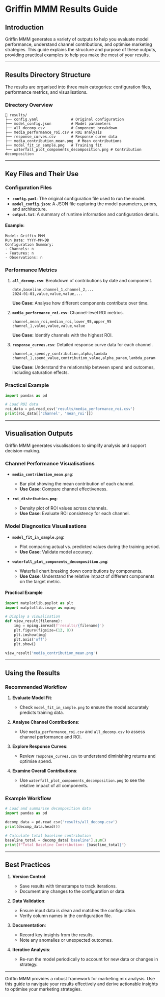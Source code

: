 # Griffin MMM Results Guide

## Introduction

Griffin MMM generates a variety of outputs to help you evaluate model performance, understand channel contributions, and optimise marketing strategies. This guide explains the structure and purpose of these outputs, providing practical examples to help you make the most of your results.

---

## Results Directory Structure

The results are organised into three main categories: configuration files, performance metrics, and visualisations.

### Directory Overview
```plaintext
📁 results/
├── config.yaml               # Original configuration
├── model_config.json         # Model parameters
├── all_decomp.csv            # Component breakdown
├── media_performance_roi.csv # ROI analysis
├── response_curves.csv       # Response curve data
├── media_contribution_mean.png  # Mean contributions
├── model_fit_in_sample.png   # Training fit
└── waterfall_plot_components_decomposition.png # Contribution decomposition
```

---

## Key Files and Their Use

### Configuration Files

- **`config.yaml`**: The original configuration file used to run the model.
- **`model_config.json`**: A JSON file capturing the model parameters, priors, and architecture.
- **`output.txt`**: A summary of runtime information and configuration details.

#### Example:
```text
Model: Griffin MMM
Run Date: YYYY-MM-DD
Configuration Summary:
- Channels: n
- Features: n
- Observations: n
```

### Performance Metrics

1. **`all_decomp.csv`**: Breakdown of contributions by date and component.
   ```csv
   date,baseline,channel_1,channel_2,...
   2024-01-01,value,value,value,...
   ```
   **Use Case**: Analyse how different components contribute over time.

2. **`media_performance_roi.csv`**: Channel-level ROI metrics.
   ```csv
   channel,mean_roi,median_roi,lower_95,upper_95
   channel_1,value,value,value,value
   ```
   **Use Case**: Identify channels with the highest ROI.

3. **`response_curves.csv`**: Detailed response curve data for each channel.
   ```csv
   channel,x_spend,y_contribution,alpha,lambda
   channel_1,spend_value,contribution_value,alpha_param,lambda_param
   ```
   **Use Case**: Understand the relationship between spend and outcomes, including saturation effects.

### Practical Example
```python
import pandas as pd

# Load ROI data
roi_data = pd.read_csv('results/media_performance_roi.csv')
print(roi_data[['channel', 'mean_roi']])
```

---

## Visualisation Outputs

Griffin MMM generates visualisations to simplify analysis and support decision-making.

### Channel Performance Visualisations

- **`media_contribution_mean.png`**:
  - Bar plot showing the mean contribution of each channel.
  - **Use Case**: Compare channel effectiveness.

- **`roi_distribution.png`**:
  - Density plot of ROI values across channels.
  - **Use Case**: Evaluate ROI consistency for each channel.

### Model Diagnostics Visualisations

- **`model_fit_in_sample.png`**:
  - Plot comparing actual vs. predicted values during the training period.
  - **Use Case**: Validate model accuracy.

- **`waterfall_plot_components_decomposition.png`**:
  - Waterfall chart breaking down contributions by components.
  - **Use Case**: Understand the relative impact of different components on the target metric.

#### Practical Example
```python
import matplotlib.pyplot as plt
import matplotlib.image as mpimg

# Display a visualisation
def view_result(filename):
    img = mpimg.imread(f'results/{filename}')
    plt.figure(figsize=(12, 8))
    plt.imshow(img)
    plt.axis('off')
    plt.show()

view_result('media_contribution_mean.png')
```

---

## Using the Results

### Recommended Workflow

1. **Evaluate Model Fit**:
   - Check `model_fit_in_sample.png` to ensure the model accurately predicts training data.

2. **Analyse Channel Contributions**:
   - Use `media_performance_roi.csv` and `all_decomp.csv` to assess channel performance and ROI.

3. **Explore Response Curves**:
   - Review `response_curves.csv` to understand diminishing returns and optimise spend.

4. **Examine Overall Contributions**:
   - Use `waterfall_plot_components_decomposition.png` to see the relative impact of all components.

### Example Workflow
```python
# Load and summarise decomposition data
import pandas as pd

decomp_data = pd.read_csv('results/all_decomp.csv')
print(decomp_data.head())

# Calculate total baseline contribution
baseline_total = decomp_data['baseline'].sum()
print(f"Total Baseline Contribution: {baseline_total}")
```

---

## Best Practices

1. **Version Control**:
   - Save results with timestamps to track iterations.
   - Document any changes to the configuration or data.

2. **Data Validation**:
   - Ensure input data is clean and matches the configuration.
   - Verify column names in the configuration file.

3. **Documentation**:
   - Record key insights from the results.
   - Note any anomalies or unexpected outcomes.

4. **Iterative Analysis**:
   - Re-run the model periodically to account for new data or changes in strategy.

---

Griffin MMM provides a robust framework for marketing mix analysis. Use this guide to navigate your results effectively and derive actionable insights to optimise your marketing strategies.

